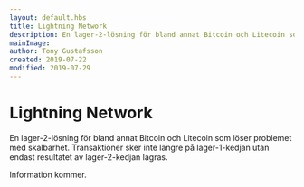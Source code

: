 ```yaml
---
layout: default.hbs
title: Lightning Network
description: En lager-2-lösning för bland annat Bitcoin och Litecoin som löser problemet med skalbarhet. Transaktioner sker inte längre på lager-1-kedjan utan endast resultatet av lager-2-kedjan lagras.
mainImage:
author: Tony Gustafsson
created: 2019-07-22
modified: 2019-07-29
---
```


# Lightning Network

En lager-2-lösning för bland annat Bitcoin och Litecoin som löser problemet med skalbarhet. Transaktioner sker inte längre på lager-1-kedjan utan endast resultatet av lager-2-kedjan lagras.

Information kommer.
